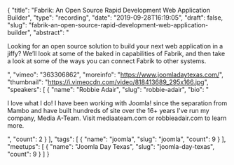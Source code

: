 {
  "title": "Fabrik: An Open Source Rapid Development Web Application Builder",
  "type": "recording",
  "date": "2019-09-28T16:19:05",
  "draft": false,
  "slug": "fabrik-an-open-source-rapid-development-web-application-builder",
  "abstract": "<p>Looking for an open source solution to build your next web application in a jiffy? We’ll look at some of the baked in capabilities of Fabrik, and then take a look at some of the ways you can connect Fabrik to other systems.</p>",
  "vimeo": "363306862",
  "moreinfo": "https://www.joomladaytexas.com/",
  "thumbnail": "https://i.vimeocdn.com/video/818413689_295x166.jpg",
  "speakers": [
    {
      "name": "Robbie Adair",
      "slug": "robbie-adair",
      "bio": "<p>I love what I do! I have been working with Joomla! since the separation from Mambo and have built hundreds of site over the 16+ years I've run my company, Media A-Team. Visit mediaateam.com or robbieadair.com to learn more.</p>",
      "count": 2
    }
  ],
  "tags": [
    {
      "name": "joomla",
      "slug": "joomla",
      "count": 9
    }
  ],
  "meetups": [
    {
      "name": "Joomla Day Texas",
      "slug": "joomla-day-texas",
      "count": 9
    }
  ]
}